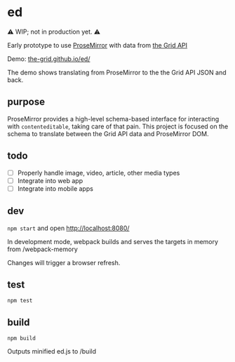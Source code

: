 # ed

:warning: WIP; not in production yet. :warning:

Early prototype to use [ProseMirror](http://prosemirror.net/) with data from [the Grid API](http://developer.thegrid.io/)

Demo: [the-grid.github.io/ed/](https://the-grid.github.io/ed/)

The demo shows translating from ProseMirror to the the Grid API JSON and back.

## purpose

ProseMirror provides a high-level schema-based interface for interacting with `contenteditable`, taking care of that pain. This project is focused on the schema to translate between the Grid API data and ProseMirror DOM.

## todo

* [ ] Properly handle image, video, article, other media types
* [ ] Integrate into web app
* [ ] Integrate into mobile apps

## dev

`npm start` and open [http://localhost:8080/](http://localhost:8080/)

In development mode, webpack builds and serves the targets in memory from /webpack-memory

Changes will trigger a browser refresh.

## test

`npm test`

## build

`npm build`

Outputs minified ed.js to /build